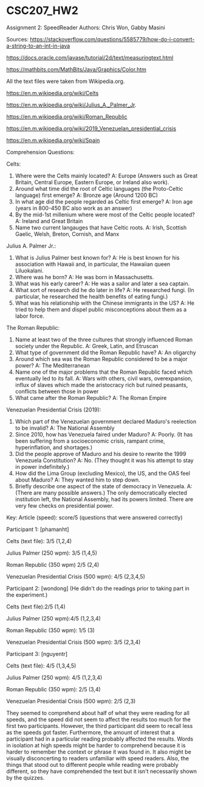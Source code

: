 # CSC207_HW2
Assignment 2: SpeedReader
Authors: Chris Won, Gabby Masini

Sources: 
https://stackoverflow.com/questions/5585779/how-do-i-convert-a-string-to-an-int-in-java

https://docs.oracle.com/javase/tutorial/2d/text/measuringtext.html

https://mathbits.com/MathBits/Java/Graphics/Color.htm

All the text files were taken from Wikipedia.org.

https://en.m.wikipedia.org/wiki/Celts

https://en.m.wikipedia.org/wiki/Julius_A._Palmer_Jr.

https://en.m.wikipedia.org/wiki/Roman_Republic

https://en.m.wikipedia.org/wiki/2019_Venezuelan_presidential_crisis

https://en.m.wikipedia.org/wiki/Spain

Comprehension Questions:

Celts:
1. Where were the Celts mainly located?
   A: Europe (Answers such as Great Britain, Central Europe, Eastern Europe, or Ireland also work).
2. Around what time did the root of Celtic languages (the Proto-Celtic language) first emerge?
   A: Bronze age (Around 1200 BC)
3. In what age did the people regarded as Celtic first emerge?
   A: Iron age (years in 800-450 BC also work as an answer)
4. By the mid-1st millenium where were most of the Celtic people located?
   A: Ireland and Great Britain
5. Name two current langauges that have Celtic roots.
   A:  Irish, Scottish Gaelic, Welsh, Breton, Cornish, and Manx
   
Julius A. Palmer Jr.:
1. What is Julius Palmer best known for?
   A: He is best known for his association with Hawaii and, in particular, the Hawaiian queen Liluokalani.
2. Where was he born?
   A: He was born in Massachusetts.
3. What was his early career?
   A: He was a sailor and later a sea captain.
4. What sort of research did he do later in life?
   A: He researched fungi. (In particular, he researched the health benefits of eating fungi.)
5. What was his relationship with the Chinese immigrants in the US?
   A: He tried to help them and dispel public misconceptions about them as a labor force.
   
The Roman Republic:
1. Name at least two of the three cultures that strongly influenced Roman society under the Republic.
   A: Greek, Latin, and Etruscan
2. What type of government did the Roman Republic have?
   A: An oligarchy
3. Around which sea was the Roman Republic considered to be a major power?
   A: The Mediterranean
4. Name one of the major problems that the Roman Republic faced which eventually led to its fall.
   A: Wars with others, civil wars, overexpansion, influx of slaves which made the aristocracy rich but ruined peasants, conflicts between those in power
5. What came after the Roman Republic?
   A: The Roman Empire
   
Venezuelan Presidential Crisis (2019):
1. Which part of the Venezuelan government declared Maduro's reelection to be invalid?
   A: The National Assembly
2. Since 2010, how has Venezuela faired under Maduro?
   A: Poorly. (It has been suffering from a socioeconomic crisis, rampant crime, hyperinflation, and shortages.)
3. Did the people approve of Maduro and his desire to rewrite the 1999 Venezuela Constitution?
   A: No. (They thought it was his attempt to stay in power indefinitely.)
4. How did the Lima Group (excluding Mexico), the US, and the OAS feel about Maduro?
   A: They wanted him to step down.
5. Briefly describe one aspect of the state of democracy in Venezuela.
   A: (There are many possible answers.) The only democratically elected institution left, the National Assembly, had its powers limited. There are very few checks on presidential power. 
   
Key: Article (speed): score/5 (questions that were answered correctly)

Participant 1: [phamanht]

Celts (text file): 3/5 (1,2,4)

Julius Palmer (250 wpm): 3/5 (1,4,5)

Roman Republic (350 wpm) 2/5 (2,4)

Venezuelan Presidential Crisis (500 wpm): 4/5 (2,3,4,5)

Participant 2: [wondong] (He didn't do the readings prior to taking part in the experiment.)

Celts (text file):2/5 (1,4)

Julius Palmer (250 wpm):4/5 (1,2,3,4)

Roman Republic (350 wpm): 1/5 (3)

Venezuelan Presidential Crisis (500 wpm): 3/5 (2,3,4)

Participant 3: [nguyentr]

Celts (text file): 4/5 (1,3,4,5)

Julius Palmer (250 wpm): 4/5 (1,2,3,4)

Roman Republic (350 wpm): 2/5 (3,4)

Venezuelan Presidential Crisis (500 wpm): 2/5 (2,3)

They seemed to comprehend about half of what they were reading for all speeds, and the speed did not seem to affect the results too much for the first two participants. However, the third participant did seem to recall less as the speeds got faster. Furthermore, the amount of interest that a participant had in a particular reading probably affected the results. Words in isolation at high speeds might be harder to comprehend because it is harder to remember the context or phrase it was found in. It also might be visually disconcerting to readers unfamiliar with speed readers. Also, the things that stood out to different people while reading were probably different, so they have comprehended the text but it isn't necessarily shown by the quizzes.





